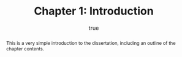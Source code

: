 ---
layout: paper
title: "Chapter 1: Introduction"
year: 2013
author: [ { name: "Josef Fruehwald", url: "http://www.ling.upenn.edu/~joseff/" }]
abstract: "This is a very simple introduction to the dissertation, including an outline of the chapter contents."
presented: []
published: []
docs: [{format: "Chapter 1", url: "/papers/fruehwald_chapter1.pdf", local: true}]
categories: [dissertation]
display-category: "Chapter"
comments: true
---